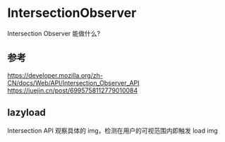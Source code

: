 # IntersectionObserver
Intersection Observer 能做什么?
## 参考
https://developer.mozilla.org/zh-CN/docs/Web/API/Intersection_Observer_API
https://juejin.cn/post/6995758112779010084

## lazyload
Intersection API 观察具体的 img，检测在用户的可视范围内即触发 load img
